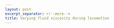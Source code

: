 ```yaml
---
layout: post
excerpt_separator: <!--more-->
title: Varying fluid viscosity during locomotion 
---
```


